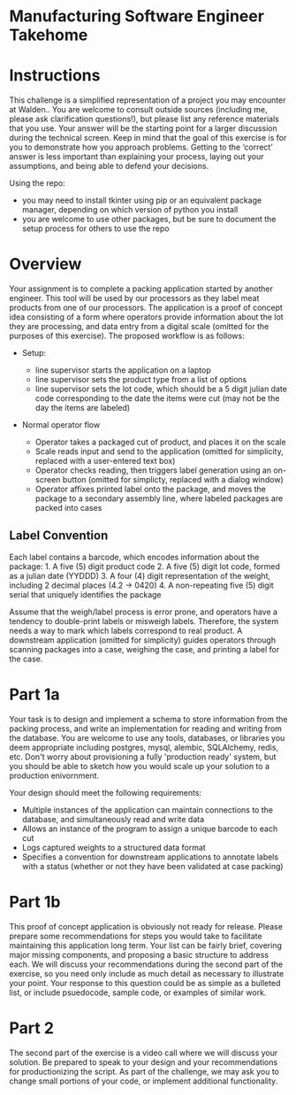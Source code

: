 # Manufacturing Software Engineer Takehome

# Instructions
This challenge is a simplified representation of a project you may encounter at Walden.. You are welcome to consult outside sources (including me, please ask clarification questions!), but please list any reference materials that you use. Your answer will be the starting point for a larger discussion during the technical screen. Keep in mind that the goal of this exercise is for you to demonstrate how you approach problems. Getting to the ‘correct’ answer is less important than explaining your process, laying out your assumptions, and being able to defend your decisions.

Using the repo:
- you may need to install tkinter using pip or an equivalent package manager, depending on which version of python you install
- you are welcome to use other packages, but be sure to document the setup process for others to use the repo

# Overview
Your assignment is to complete a packing application started by another engineer. This tool will be used by our processors as they label meat products from one of our processors. The application is a proof of concept idea consisting of a form where operators provide information about the lot they are processing, and data entry from a digital scale (omitted for the purposes of this exercise). The proposed workflow is as follows:
- Setup: 
    - line supervisor starts the application on a laptop
    - line supervisor sets the product type from a list of options
    - line supervisor sets the lot code, which should be a 5 digit julian date code corresponding to the date the items were cut (may not be the day the items are labeled)

- Normal operator flow
    - Operator takes a packaged cut of product, and places it on the scale
    - Scale reads input and send to the application (omitted for simplicity, replaced with a user-entered text box)
    - Operator checks reading, then triggers label generation using an on-screen button (omitted for simplicty, replaced with a dialog window)
    - Operator affixes  printed label onto the package, and moves the package to a secondary assembly line, where labeled packages are packed into cases

## Label Convention
Each label contains a barcode, which encodes information about the package:
    1. A five (5) digit product code
    2. A five (5) digit lot code, formed as a julian date (YYDDD)
    3. A four (4) digit representation of the weight, including 2 decimal places (4.2 -> 0420)
    4. A non-repeating five (5) digit serial that uniquely identifies the package

Assume that the weigh/label process is error prone, and operators have a tendency to double-print labels or misweigh labels. Therefore, the system needs a way to mark which labels correspond to real product. A downstream application (omitted for simplicity) guides operators through scanning packages into a case, weighing the case, and printing a label for the case. 

# Part 1a
Your task is to design and implement a schema to store information from the packing process, and write an implementation for reading and writing from the database. You are welcome to use any tools, databases, or libraries you deem appropriate including postgres, mysql, alembic, SQLAlchemy, redis, etc. Don't worry about provisioning a fully 'production ready' system, but you should be able to sketch how you would scale up your solution to a production enivornment. 

Your design should meet the following requirements:
- Multiple instances of the application can maintain connections to the database, and simultaneously read and write data
- Allows an instance of the program to assign a unique barcode to each cut
- Logs captured weights to a structured data format
- Specifies a convention for downstream applications to annotate labels with a status (whether or not they have been validated at case packing) 

# Part 1b
This proof of concept application is obviously not ready for release. Please prepare some recommendations for steps you would take to facilitate maintaining this application long term. Your list can be fairly brief, covering major missing components, and proposing a basic structure to address each. We will discuss your recommendations during the second part of the exercise, so you need only include as much detail as necessary to illustrate your point. Your response to this question could be as simple as a bulleted list, or include psuedocode, sample code, or examples of similar work. 


# Part 2
The second part of the exercise is a video call where we will discuss your solution. Be prepared to speak to your design and your recommendations for productionizing the script. As part of the challenge, we may ask you to change small portions of your code, or implement additional functionality. 



